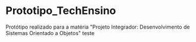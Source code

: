 # Prototipo_TechEnsino
 Protótipo realizado para a matéria "Projeto Integrador: Desenvolvimento de Sistemas Orientado a Objetos"
teste
